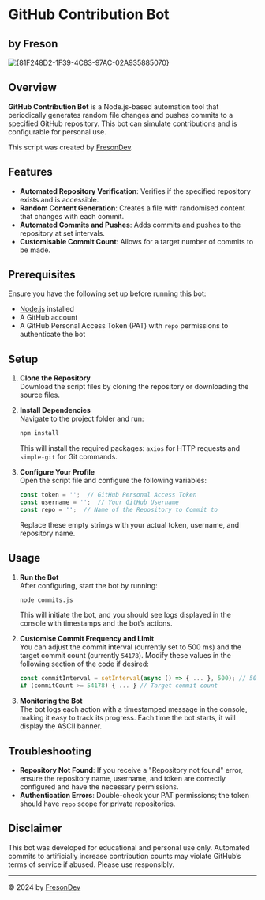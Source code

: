# GitHub Contribution Bot
## by Freson

![{81F248D2-1F39-4C83-97AC-02A935885070}](https://github.com/user-attachments/assets/43dff4b2-9acc-4c7a-b106-de638ec0bdb0)

## Overview
**GitHub Contribution Bot** is a Node.js-based automation tool that periodically generates random file changes and pushes commits to a specified GitHub repository. This bot can simulate contributions and is configurable for personal use.

This script was created by [FresonDev](https://github.com/FresonDev).

## Features
- **Automated Repository Verification**: Verifies if the specified repository exists and is accessible.
- **Random Content Generation**: Creates a file with randomised content that changes with each commit.
- **Automated Commits and Pushes**: Adds commits and pushes to the repository at set intervals.
- **Customisable Commit Count**: Allows for a target number of commits to be made.

## Prerequisites

Ensure you have the following set up before running this bot:
- [Node.js](https://nodejs.org) installed
- A GitHub account
- A GitHub Personal Access Token (PAT) with `repo` permissions to authenticate the bot

## Setup

1. **Clone the Repository**  
   Download the script files by cloning the repository or downloading the source files.

2. **Install Dependencies**  
   Navigate to the project folder and run:
   ```bash
   npm install
   ```
   This will install the required packages: `axios` for HTTP requests and `simple-git` for Git commands.

3. **Configure Your Profile**  
   Open the script file and configure the following variables:
   ```javascript
   const token = '';  // GitHub Personal Access Token
   const username = '';  // Your GitHub Username
   const repo = '';  // Name of the Repository to Commit to
   ```
   Replace these empty strings with your actual token, username, and repository name.

## Usage

1. **Run the Bot**  
   After configuring, start the bot by running:
   ```bash
   node commits.js
   ```
   This will initiate the bot, and you should see logs displayed in the console with timestamps and the bot’s actions.

2. **Customise Commit Frequency and Limit**  
   You can adjust the commit interval (currently set to 500 ms) and the target commit count (currently `54178`). Modify these values in the following section of the code if desired:
   ```javascript
   const commitInterval = setInterval(async () => { ... }, 500); // 500 ms interval
   if (commitCount >= 54178) { ... } // Target commit count
   ```

3. **Monitoring the Bot**  
   The bot logs each action with a timestamped message in the console, making it easy to track its progress. Each time the bot starts, it will display the ASCII banner.

## Troubleshooting

- **Repository Not Found**: If you receive a "Repository not found" error, ensure the repository name, username, and token are correctly configured and have the necessary permissions.
- **Authentication Errors**: Double-check your PAT permissions; the token should have `repo` scope for private repositories.

## Disclaimer

This bot was developed for educational and personal use only. Automated commits to artificially increase contribution counts may violate GitHub’s terms of service if abused. Please use responsibly.

---

© 2024 by [FresonDev](https://github.com/FresonDev)
